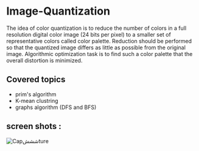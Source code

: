 # Image-Quantization

The idea of color quantization is to reduce the number of colors in a full resolution digital color image (24 bits per pixel) to a smaller set of representative colors called color palette. Reduction should be performed so that the quantized image differs as little as possible from the original image. Algorithmic optimization task is to find such a color palette that the overall distortion is minimized.

## Covered topics
* prim's algorithm
* K-mean clustring
* graphs algorithm (DFS and BFS)

## screen shots :
![Capشششture](https://user-images.githubusercontent.com/47069606/85183101-e545a880-b28a-11ea-93e0-e3de5f2af926.PNG)
